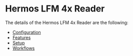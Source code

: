 # Hermos LFM 4x Reader

The details of the Hermos LFM 4x Reader are the following:
* [Configuration](/cmf.custom.help/techspec>connectiot>iotequipmenttypes>HermosLFM4xReader>HermosLFM4xReader-Configuration)
* [Features](/cmf.custom.help/techspec>connectiot>iotequipmenttypes>HermosLFM4xReader>HermosLFM4xReader-Features)
* [Setup](/cmf.custom.help/techspec>connectiot>iotequipmenttypes>HermosLFM4xReader>HermosLFM4xReader-Setup)
* [Workflows](/cmf.custom.help/techspec>connectiot>iotequipmenttypes>HermosLFM4xReader>HermosLFM4xReader-Workflows)


